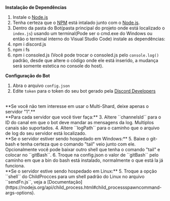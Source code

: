 **Instalação de Dependências**
1. Instale o [Node.js](https://nodejs.org)
2. Tenha certeza que o [NPM](https://docs.npmjs.com/downloading-and-installing-node-js-and-npm) está intalado junto com o [Node.js](https://nodejs.org).
3. Dentro da pasta do Bot(pasta principal do projeto onde está localizado o ``index.js``) usando um terminal(Pode ser o cmd.exe do Windows ou então o terminal interno do Visual Studio Code) instale as dependências:
4. npm i discord.js
5. npm i fs
6. npm i consoled.js (Você pode trocar o consoled.js pelo ``console.log()`` padrão, desde que altere o código onde ele está inserido, a mudança será somente estetica no console do host).

**Configuração do Bot**
1. Abra o arquivo ``config.json``
2. Edite ``token`` para o token do seu bot gerado pela [Discord Developers](https://discord.com/developers/applications)
<br>
**Se você não tem interesse em usar o Multi-Shard, deixe apenas o servidor "1".**
<br>
**Para cada servidor que você tiver faça:**
3. Altere ``channelsId`` para o ID do canal em que o bot deve mandar as mensagens da log. Multiplos canais são suportados.
4. Altere ``logPath`` para o caminho que o arquivo de log do seu servidor está localizado.
<br>
**Se o servidor estiver sendo hospedado em Windows:**
5. Baixe o git-bash e tenha certeza que o comando "tail" veio junto com ele.
Opcionalmente você pode baixar outro shell que tenha o comando "tail" e colocar no ``gitBash``.
6. Troque na config.json o valor de ``gitBash`` pelo caminho em que a bin do bash está instalado, normalmente o que está la já funciona.
<br>
**Se o servidor estive sendo hospedado em Linux:**
5. Troque a opção ``shell`` do ChildProcces para um shell padrão do Linux no arquivo ``sendFn.js``, veja a [Documentação](https://nodejs.org/api/child_process.html#child_processspawncommand-args-options).
   
